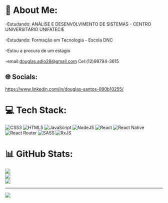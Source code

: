 # 💫 About Me:
-Estudando: ANÁLISE E DESENVOLVIMENTO DE SISTEMAS - CENTRO UNIVERSITÁRIO UNIFATECIE<br><br>-Estudando: Formação  em Tecnologia - Escola DNC<br><br>-Estou a procura de um estagio <br><br>
-email:douglas.adio28@gmail.com
Cel:(12)99794-3615

## 🌐 Socials:
https://www.linkedin.com/in/douglas-santos-090b10255/
# 💻 Tech Stack:
![CSS3](https://img.shields.io/badge/css3-%231572B6.svg?style=plastic&logo=css3&logoColor=white) ![HTML5](https://img.shields.io/badge/html5-%23E34F26.svg?style=plastic&logo=html5&logoColor=white) ![JavaScript](https://img.shields.io/badge/javascript-%23323330.svg?style=plastic&logo=javascript&logoColor=%23F7DF1E) ![NodeJS](https://img.shields.io/badge/node.js-6DA55F?style=plastic&logo=node.js&logoColor=white) ![React](https://img.shields.io/badge/react-%2320232a.svg?style=plastic&logo=react&logoColor=%2361DAFB) ![React Native](https://img.shields.io/badge/react_native-%2320232a.svg?style=plastic&logo=react&logoColor=%2361DAFB) ![React Router](https://img.shields.io/badge/React_Router-CA4245?style=plastic&logo=react-router&logoColor=white) ![SASS](https://img.shields.io/badge/SASS-hotpink.svg?style=plastic&logo=SASS&logoColor=white) ![RxJS](https://img.shields.io/badge/rxjs-%23B7178C.svg?style=plastic&logo=reactivex&logoColor=white)
# 📊 GitHub Stats:
![](https://github-readme-stats.vercel.app/api?username=Douglas2828&theme=blue-green&hide_border=true&include_all_commits=true&count_private=false)<br/>
![](https://github-readme-streak-stats.herokuapp.com/?user=Douglas2828&theme=blue-green&hide_border=true)<br/>
![](https://github-readme-stats.vercel.app/api/top-langs/?username=Douglas2828&theme=blue-green&hide_border=true&include_all_commits=true&count_private=false&layout=compact)

---
[![](https://visitcount.itsvg.in/api?id=Douglas2828&icon=0&color=0)](https://visitcount.itsvg.in)

<!-- Proudly created with GPRM ( https://gprm.itsvg.in ) -->
